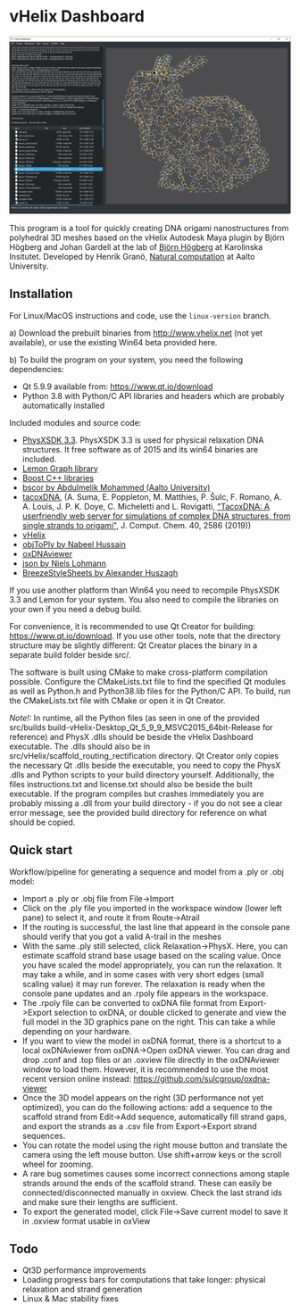 # vHelix Dashboard

![Dashboard view](doc/dashboard.jpg)

This program is a tool for quickly creating DNA origami nanostructures from polyhedral 3D meshes based on the vHelix Autodesk Maya plugin by Björn Högberg and Johan Gardell at the lab of [Björn Högberg](http://www.hogberglab.net/) at Karolinska Insitutet.
Developed by Henrik Granö, [Natural computation](https://research.cs.aalto.fi/nc/) at Aalto University.

## Installation

For Linux/MacOS instructions and code, use the `linux-version` branch.

a) Download the prebuilt binaries from http://www.vhelix.net (not yet available), or use the existing Win64 beta provided here.

b) To build the program on your system, you need the following dependencies:

- Qt 5.9.9 available from: https://www.qt.io/download
- Python 3.8 with Python/C API libraries and headers which are probably automatically installed

Included modules and source code:
- [PhysXSDK 3.3](https://github.com/yangzhengxing/PhysX-3.3). PhysXSDK 3.3 is used for physical relaxation DNA structures. It free software as of 2015 and its win64 binaries are included.
- [Lemon Graph library](https://lemon.cs.elte.hu/trac/lemon)
- [Boost C++ libraries](https://www.boost.org/)
- [bscor by Abdulmelik Mohammed (Aalto University)](https://github.com/mohamma1/bscor)
- [tacoxDNA](https://github.com/lorenzo-rovigatti/tacoxDNA),  (A. Suma, E. Poppleton, M. Matthies, P. Šulc, F. Romano, A. A. Louis, J. P. K. Doye, C. Micheletti and L. Rovigatti, ["TacoxDNA: A userfriendly web server for simulations of complex DNA structures, from single strands to origami"](https://doi.org/10.1002/jcc.26029), J. Comput. Chem. 40, 2586 (2019))
- [vHelix](http://www.vhelix.net)
- [objToPly by Nabeel Hussain](https://github.com/nabeel3133/file-converter-.obj-to-.ply)
- [oxDNAviewer](https://github.com/sulcgroup/oxdna-viewer)
- [json by Niels Lohmann](https://github.com/nlohmann/json)
- [BreezeStyleSheets by Alexander Huszagh](https://github.com/Alexhuszagh/BreezeStyleSheets)

If you use another platform than Win64 you need to recompile PhysXSDK 3.3 and Lemon for your system. You also need to compile the libraries on your own if you need a debug build.

For convenience, it is recommended to use Qt Creator for building: https://www.qt.io/download. If you use other tools, note that the directory structure may be slightly different: Qt Creator places the binary in a separate build folder beside src/.

The software is built using CMake to make cross-platform compilation possible. Configure the CMakeLists.txt file to find the specified Qt modules as well as Python.h and Python38.lib files for the Python/C API. To build, run the CMakeLists.txt file with CMake or open it in Qt Creator.

*Note!:* In runtime, all the Python files (as seen in one of the provided src/builds build-vHelix-Desktop_Qt_5_9_9_MSVC2015_64bit-Release for reference) and PhysX .dlls should be beside the vHelix Dashboard executable. The .dlls should also be in src/vHelix/scaffold_routing_rectification directory. 
Qt Creator only copies the necessary Qt .dlls beside the executable, you need to copy the PhysX .dlls and Python scripts to your build directory yourself. Additionally, the files instructions.txt and license.txt should also be beside the built executable. If the program compiles but crashes immediately you are probably missing a .dll from your build directory - if you do not see
 a clear error message, see the provided build directory for reference on what should be copied.

## Quick start

Workflow/pipeline for generating a sequence and model from a .ply or .obj model:

- Import a .ply or .obj file from File->Import
- Click on the .ply file you imported in the workspace window (lower left pane) to select it, and route it from Route->Atrail
- If the routing is successful, the last line that appeard in the console pane should verify that you got a valid A-trail in the meshes
- With the same .ply still selected, click Relaxation->PhysX. Here, you can estimate scaffold strand base usage based on the scaling value. Once you have scaled the model appropriately, you can run the relaxation. It may take a while, and in some cases with very short edges (small scaling value) it may run forever. The relaxation is ready when the console pane updates and an .rpoly file appears in the workspace.
- The .rpoly file can be converted to oxDNA file format from Export->Export selection to oxDNA, or double clicked to generate and view the full model in the 3D graphics pane on the right. This can take a while depending on your hardware.
- If you want to view the model in oxDNA format, there is a shortcut to a local oxDNAviewer from oxDNA->Open oxDNA viewer. You can drag and drop .conf and .top files or an .oxview file directly in the oxDNAviewer window to load them. However, it is recommended to use the most recent version online instead: https://github.com/sulcgroup/oxdna-viewer
- Once the 3D model appears on the right (3D performance not yet optimized), you can do the following actions: add a sequence to the scaffold strand from Edit->Add sequence, automatically fill strand gaps, and export the strands as a .csv file from Export->Export strand sequences.
- You can rotate the model using the right mouse button and translate the camera using the left mouse button. Use shift+arrow keys or the scroll wheel for zooming.
- A rare bug sometimes causes some incorrect connections among staple strands around the ends of the scaffold strand. These can easily be connected/disconnected manually in oxview. Check the last strand ids and make sure their lengths are sufficient.
- To export the generated model, click File->Save current model to save it in .oxview format usable in oxView

## Todo

- Qt3D performance improvements
- Loading progress bars for computations that take longer: physical relaxation and strand generation
- Linux & Mac stability fixes